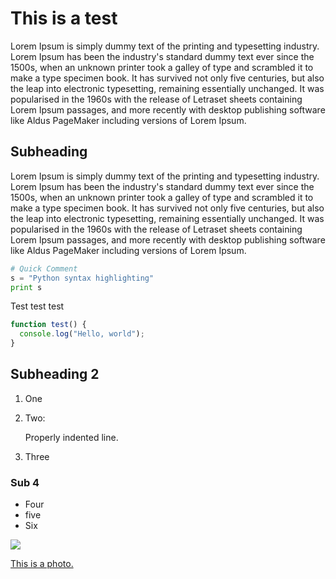 # This is a test

Lorem Ipsum is simply dummy text of the printing and typesetting industry. Lorem Ipsum has been the industry's standard dummy text ever since the 1500s, when an unknown printer took a galley of type and scrambled it to make a type specimen book. It has survived not only five centuries, but also the leap into electronic typesetting, remaining essentially unchanged. It was popularised in the 1960s with the release of Letraset sheets containing Lorem Ipsum passages, and more recently with desktop publishing software like Aldus PageMaker including versions of Lorem Ipsum.

## Subheading

Lorem Ipsum is simply dummy text of the printing and typesetting industry. Lorem Ipsum has been the industry's standard dummy text ever since the 1500s, when an unknown printer took a galley of type and scrambled it to make a type specimen book. It has survived not only five centuries, but also the leap into electronic typesetting, remaining essentially unchanged. It was popularised in the 1960s with the release of Letraset sheets containing Lorem Ipsum passages, and more recently with desktop publishing software like Aldus PageMaker including versions of Lorem Ipsum.

```python
# Quick Comment
s = "Python syntax highlighting"
print s
```

Test test test

```javascript
function test() {
  console.log("Hello, world");
}
```

## Subheading 2

1. One
2. Two:

   Properly indented line.
3. Three

### Sub 4

* Four
* five
* Six

<a href="https://images.unsplash.com/photo-1498741657234-232f03a2d022?ixlib=rb-0.3.5&ixid=eyJhcHBfaWQiOjEyMDd9&s=46c542c413542439ae25354efd6dfe0e&auto=format&fit=crop&w=1950&q=80">
  <img src="https://images.unsplash.com/photo-1498741657234-232f03a2d022?ixlib=rb-0.3.5&ixid=eyJhcHBfaWQiOjEyMDd9&s=46c542c413542439ae25354efd6dfe0e&auto=format&fit=crop&w=1950&q=80" class="img-fluid">
</a>

[This is a photo.](https://images.unsplash.com/photo-1498741657234-232f03a2d022?ixlib=rb-0.3.5&ixid=eyJhcHBfaWQiOjEyMDd9&s=46c542c413542439ae25354efd6dfe0e&auto=format&fit=crop&w=1950&q=80)
